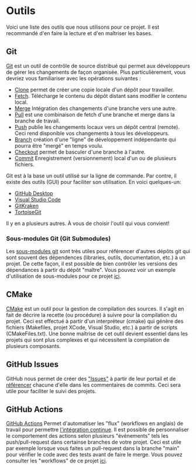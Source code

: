 # Outils

Voici une liste des outils que nous utilisons pour ce projet. Il est recommandé d'en faire la lecture et d'en maîtriser les bases.

## Git

[Git](https://www.atlassian.com/fr/git/tutorials/what-is-version-control) est un outil de contrôle de source distribué qui permet aux développeurs de gérer les changements de façon organisée. Plus particulièrement, vous devriez vous familiariser avec les opérations suivantes :

* [Clone](https://www.atlassian.com/fr/git/tutorials/setting-up-a-repository/git-clone) permet de créer une copie locale d'un dépôt pour travailler.
* [Fetch](https://www.atlassian.com/fr/git/tutorials/syncing/git-fetch). Télécharge le contenu du dépôt distant sans modifier le contenu local.
* [Merge](https://www.atlassian.com/fr/git/tutorials/using-branches/git-merge) Intégration des changements d'une branche vers une autre.
* [Pull](https://www.atlassian.com/fr/git/tutorials/syncing/git-pull) est une combinaison de fetch d'une branche et merge dans la branche de travail.
* [Push](https://www.atlassian.com/fr/git/tutorials/syncing/git-push) publie les changements locaux vers un dépôt central (remote). Ceci rend disponible vos changements à tous les développeurs.
* [Branch](https://www.atlassian.com/fr/git/tutorials/using-branches) création d'une "ligne" de développement indépendante qui pourra être "mergé" en temps voulu.
* [Checkout](https://www.atlassian.com/fr/git/tutorials/using-branches/git-checkout) permet de basculer d'une branche à l'autre.
* [Commit](https://www.atlassian.com/fr/git/tutorials/saving-changes/git-commit) Enregistrement (versionnement) local d'un ou de plusieurs fichiers.

Git est à la base un outil utilisé sur la ligne de commande. Par contre, il existe des outils (GUI) pour faciliter son utilisation. En voici quelques-un:

* [GitHub Desktop](https://desktop.github.com/)
* [Visual Studio Code](https://code.visualstudio.com/download)
* [GitKraken](https://www.gitkraken.com/download)
* [TortoiseGit](https://tortoisegit.org/)

Il y en a plusieurs autres. À vous de choisir l'outil qui vous convient!

### Sous-modules Git (Git Submodules)

Les [sous-modules git](https://www.atlassian.com/fr/git/tutorials/git-submodule) sont très utiles pour référencer d'autres dépôts git qui sont souvent des dépendences (libraries, outils, documentation, etc.) à un projet. 
De cette façon, il est possible de bien contrôler les versions des dépendances à partir du dépôt "maître".
Vous pouvez voir un exemple d'utilisation de sous-modules pour ce projet [ici](../libbrary/cppcount/3rdParty).

## CMake

[CMake](https://cmake.org/cmake/help/v3.20/) est un outil pour la gestion de compilation des sources.
Il s'agit en fait de décrire la recette (ou procédure) à suivre pour la compilation du projet.
Ceci est effectué à partir d'un interpréteur (cmake) qui génère des fichiers (Makefiles, projet XCode, Visual Studio, etc.) à partir de scripts (CMakeFiles.txt).
Une bonne maîtrise de cet outil devient essentiel dans les projets qui sont plus complexes et qui nécessitent la compilation de plusieurs composants.

## GitHub Issues

GitHub nous permet de créer des ["Issues"](https://github.com/introlab/demo_integration/issues) à partir de leur portail et de [référencer](https://docs.github.com/en/github/writing-on-github/working-with-advanced-formatting/autolinked-references-and-urls) chacune d'elle dans les commentaires de commits.
Ceci sera utile pour faciliter le suivi des projets.

## GitHub Actions

[GitHub Actions](https://docs.github.com/en/actions) Permet d'automatiser les "flux" (workflows en anglais) de travail pour permettre [l'intégration continue](Introduction_Integration_Continue.md).
Il est possible de personnaliser le comportement des actions selon plusieurs "événements" tels les push/pull-request dans certainse branches de votre projet. 
Ceci est utile par exemple lorsque vous faites un pull-request dans la branche "main" pour vérifier le code avec des tests avant de faire le merge.
Vous pouvez consulter les "workflows" de ce projet [ici](../.github/workflows).
